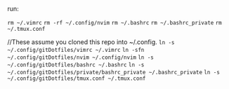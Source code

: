run:

`rm ~/.vimrc`
`rm -rf ~/.config/nvim`
`rm ~/.bashrc`
`rm ~/.bashrc_private`
`rm ~/.tmux.conf`

//These assume you cloned this repo into ~/.config.
`ln -s ~/.config/gitDotfiles/vimrc ~/.vimrc`
`ln -sfn ~/.config/gitDotfiles/nvim ~/.config/nvim`
`ln -s ~/.config/gitDotfiles/bashrc ~/.bashrc`
`ln -s ~/.config/gitDotfiles/private/bashrc_private ~/.bashrc_private`
`ln -s ~/.config/gitDotfiles/tmux.conf ~/.tmux.conf`


